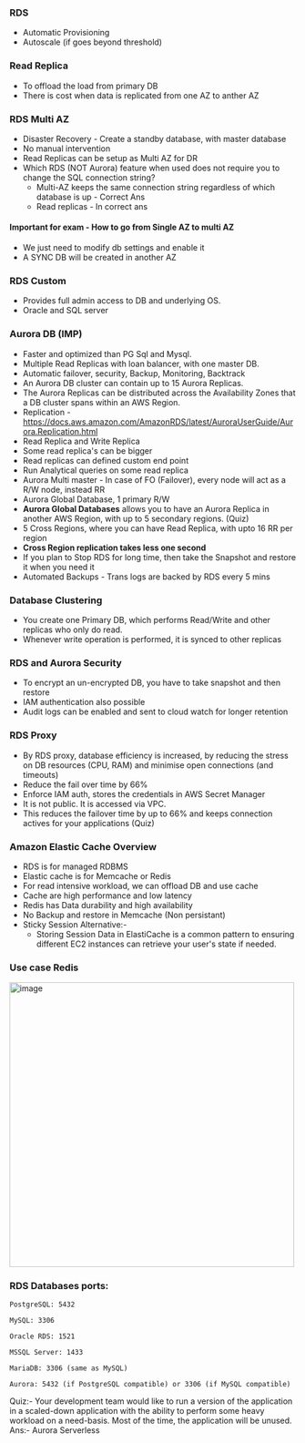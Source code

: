 ### RDS
* Automatic Provisioning
* Autoscale (if goes beyond threshold)

### Read Replica
* To offload the load from primary DB
* There is cost when data is replicated from one AZ to anther AZ

### RDS Multi AZ
* Disaster Recovery - Create a standby database, with master database
* No manual intervention
* Read Replicas can be setup as Multi AZ for DR
* Which RDS (NOT Aurora) feature when used does not require you to change the SQL connection string?
    * Multi-AZ keeps the same connection string regardless of which database is up - Correct Ans
    * Read replicas - In correct ans


#### Important for exam - How to go from Single AZ to multi AZ
* We just need to modify db settings and enable it
* A SYNC DB will be created in another AZ

### RDS Custom
* Provides full admin access to DB and underlying OS.
* Oracle and SQL server


### Aurora DB (IMP)
* Faster and optimized than PG Sql and Mysql.
* Multiple Read Replicas with loan balancer, with one master DB.
* Automatic failover, security, Backup, Monitoring, Backtrack
* An Aurora DB cluster can contain up to 15 Aurora Replicas. 
* The Aurora Replicas can be distributed across the Availability Zones that a DB cluster spans within an AWS Region.
* Replication - https://docs.aws.amazon.com/AmazonRDS/latest/AuroraUserGuide/Aurora.Replication.html
* Read Replica and Write Replica
* Some read replica's can be bigger
* Read replicas can defined custom end point
* Run Analytical queries on some read replica
* Aurora Multi master - In case of FO (Failover), every node will act as a R/W node, instead RR
* Aurora Global Database, 1 primary R/W
* <b>Aurora Global Databases</b> allows you to have an Aurora Replica in another AWS Region, with up to 5 secondary regions. (Quiz)
* 5 Cross Regions, where you can have Read Replica, with upto 16 RR per region
* <b> Cross Region replication takes less one second </b>
*  If you plan to Stop RDS for long time, then take the Snapshot and restore it when you need it
*  Automated Backups - Trans logs are backed by RDS every 5 mins

### Database Clustering
* You create one Primary DB, which performs Read/Write and other replicas who only do read.
* Whenever write operation is performed, it is synced to other replicas

### RDS and Aurora Security
* To encrypt an un-encrypted DB, you have to take snapshot and then restore
* IAM authentication also possible
* Audit logs can be enabled and sent to cloud watch for longer retention

### RDS Proxy
* By RDS proxy, database efficiency is increased, by reducing the stress on DB resources (CPU, RAM) and minimise open connections (and timeouts)
* Reduce the fail over time by 66%
* Enforce IAM auth, stores the credentials in AWS Secret Manager
* It is not public. It is accessed via VPC.
* This reduces the failover time by up to 66% and keeps connection actives for your applications (Quiz)


### Amazon Elastic Cache Overview
* RDS is for managed RDBMS
* Elastic cache is for Memcache or Redis
* For read intensive workload, we can offload DB and use cache
* Cache are high performance and low latency
* Redis has Data durability and high availability
* No Backup and restore in Memcache (Non persistant)
* Sticky Session Alternative:-
  * Storing Session Data in ElastiCache is a common pattern to ensuring different EC2 instances can retrieve your user's state if needed.


### Use case Redis

<img width="500" alt="image" src="https://user-images.githubusercontent.com/84832/221413493-223a7401-2ae3-42a4-84e8-1c3b9a8e74bb.png">


### RDS Databases ports:

```
PostgreSQL: 5432

MySQL: 3306

Oracle RDS: 1521

MSSQL Server: 1433

MariaDB: 3306 (same as MySQL)

Aurora: 5432 (if PostgreSQL compatible) or 3306 (if MySQL compatible)
```

Quiz:- Your development team would like to run a version of the application in a scaled-down application with the ability to perform some heavy workload on a need-basis. Most of the time, the application will be unused.
Ans:- Aurora Serverless


